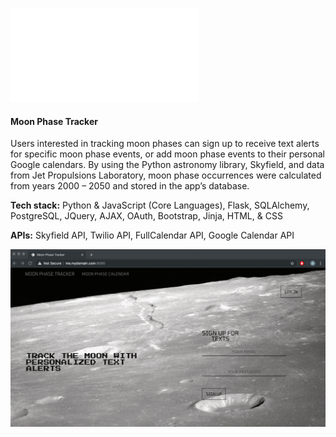 
![style](templates/readme2.html)


<h4>Moon Phase Tracker</h4>

Users interested in tracking moon phases can sign up to receive text alerts for specific moon phase events, or add moon phase events to their personal Google calendars. By using the Python astronomy library, Skyfield, and data from Jet Propulsions Laboratory, moon phase occurrences were calculated from years 2000 – 2050 and stored in the app’s database.


<strong>Tech stack:</strong> Python & JavaScript (Core Languages), Flask, SQLAlchemy, PostgreSQL, JQuery, AJAX,  OAuth, Bootstrap, Jinja, HTML, & CSS


<strong>APIs:</strong> Skyfield API, Twilio API, FullCalendar API, Google Calendar API

![Sign Up](static/img/registrationform.gif)
